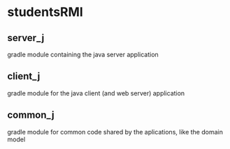 # studentsRMI

## server_j

gradle module containing the java server application

## client_j

gradle module for the java client (and web server) application

## common_j

gradle module for common code shared by the aplications, like the domain model
